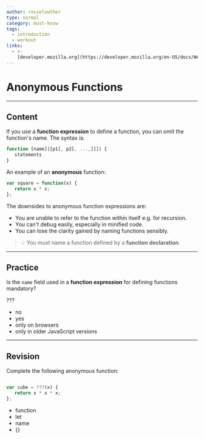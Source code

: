 ```yaml
---
author: rosielowther
type: normal
category: must-know
tags:
  - introduction
  - workout
links:
  - >-
    [developer.mozilla.org](https://developer.mozilla.org/en-US/docs/Web/JavaScript/Reference/Functions){website}
---
```


# Anonymous Functions

---

## Content

If you use a **function expression** to define a function, you can omit the function's name. The syntax is:

```javascript
function [name]([p1[, p2[, ...,]]]) {
   statements
}
```

An example of an **anonymous** function:

```javascript
var square = function(x) {
   return x * x;
};
```

The downsides to anonymous function expressions are:

- You are unable to refer to the function within itself e.g. for recursion.
- You can't debug easily, especially in minified code.
- You can lose the clarity gained by naming functions sensibly.

> 💡 You must name a function defined by a **function declaration**.


---

## Practice

Is the `name` field used in a **function expression** for defining functions mandatory?

???

- no
- yes
- only on browsers
- only in older JavaScript versions


---

## Revision

Complete the following anonymous function:

```javascript

var cube = ???(x) {
   return x * x * x;
};
```

- function
- let
- name
- {}
